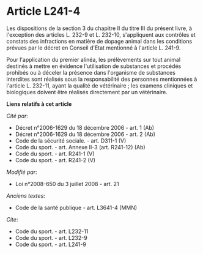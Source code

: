 # Article L241-4

Les dispositions de la section 3 du chapitre II du titre III du présent livre, à l'exception des articles L. 232-9 et L.
232-10, s'appliquent aux contrôles et constats des infractions en matière de dopage animal dans les conditions prévues par le
décret en Conseil d'Etat mentionné à l'article L. 241-9. 

Pour l'application du premier alinéa, les prélèvements sur tout animal destinés à mettre en évidence l'utilisation de
substances et procédés prohibés ou à déceler la présence dans l'organisme de substances interdites sont réalisés sous la
responsabilité des personnes mentionnées à l'article L. 232-11, ayant la qualité de vétérinaire ; les examens cliniques et
biologiques doivent être réalisés directement par un vétérinaire.

**Liens relatifs à cet article**

_Cité par_:

  - Décret n°2006-1629 du 18 décembre 2006 - art. 1 (Ab)
  - Décret n°2006-1629 du 18 décembre 2006 - art. 2 (Ab)
  - Code de la sécurité sociale. - art. D311-1 (V)
  - Code du sport. - art. Annexe II-3 (art. R241-12) (Ab)
  - Code du sport. - art. R241-1 (V)
  - Code du sport. - art. R241-2 (V)

_Modifié par_:

  - Loi n°2008-650 du 3 juillet 2008 - art. 21

_Anciens textes_:

  - Code de la santé publique - art. L3641-4 (MMN)

_Cite_:

  - Code du sport. - art. L232-11
  - Code du sport. - art. L232-9
  - Code du sport. - art. L241-9
